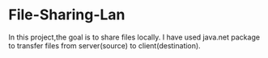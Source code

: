 # File-Sharing-Lan

In this project,the goal is to share files locally.
I have used java.net package to transfer files from server(source) to client(destination).